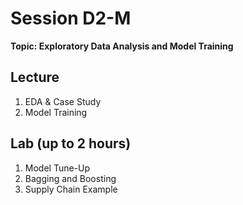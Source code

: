 # Session D2-M

**Topic: Exploratory Data Analysis and Model Training**

## Lecture
1. EDA & Case Study
2. Model Training

## Lab (up to 2 hours)
1. Model Tune-Up
2. Bagging and Boosting
3. Supply Chain Example
